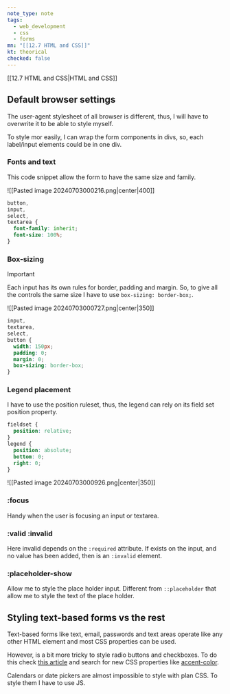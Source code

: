 ```yaml
---
note_type: note
tags:
  - web_development
  - css
  - forms
mn: "[[12.7 HTML and CSS]]"
kt: theorical
checked: false
---
```

[[12.7 HTML and CSS|HTML and CSS]]

## Default browser settings
The user-agent stylesheet of all browser is different, thus, I will have to overwrite it to be able to style myself.

To style mor easily, I can wrap the form components in divs, so, each label/input elements could be in one div. 

### Fonts and text
This code snippet allow the form to have the same size and family. 

![[Pasted image 20240703000216.png|center|400]]

```css
button,
input,
select,
textarea {
  font-family: inherit;
  font-size: 100%;
}
```

### Box-sizing
>[!important]
>
>Each input has its own rules for border, padding and margin. So, to give all the controls the same size I have to use `box-sizing: border-box;`.

![[Pasted image 20240703000727.png|center|350]]

```css
input,
textarea,
select,
button {
  width: 150px;
  padding: 0;
  margin: 0;
  box-sizing: border-box;
}
```

### Legend placement
I have to use the position ruleset, thus, the legend can rely on its field set position property.

```css
fieldset {
  position: relative;
}
legend {
  position: absolute;
  bottom: 0;
  right: 0;
}
```

![[Pasted image 20240703000926.png|center|350]]

### :focus
Handy when the user is focusing an input or textarea. 

### :valid :invalid
Here invalid depends on the `:required` attribute. If exists on the input, and no value has been added, then is an `:invalid` element.  

### :placeholder-show
Allow me to style the place holder input. Different from `::placeholder` that allow me to style the text of the place holder.

## Styling text-based forms vs the rest
Text-based forms like text, email, passwords and text areas operate like any other HTML element and most CSS properties can be used.

However, is a bit more tricky to style radio buttons and checkboxes. To do this check [this article](https://moderncss.dev/pure-css-custom-checkbox-style/) and search for new CSS properties like [accent-color](https://developer.mozilla.org/en-US/docs/Web/CSS/accent-color). 

Calendars or date pickers are almost impossible to style with plan CSS. To style them I have to use JS.

